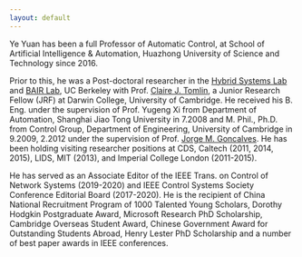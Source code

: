 ```yaml
---
layout: default
---
```



Ye Yuan has been a full Professor of Automatic Control, at School of Artificial Intelligence & Automation, Huazhong University of Science and Technology since 2016. 

Prior to this, he was a Post-doctoral researcher in the [Hybrid Systems Lab](http://hybrid.eecs.berkeley.edu/) and [BAIR Lab](http://bair.berkeley.edu/index.html#header), UC Berkeley with Prof. [Claire J. Tomlin](http://eecs.berkeley.edu/~tomlin), a Junior Research Fellow (JRF) at Darwin College, University of Cambridge. He received his B. Eng. under the supervision of Prof. Yugeng Xi from Department of Automation, Shanghai Jiao Tong University in 7.2008 and M. Phil., Ph.D. from Control Group, Department of Engineering, University of Cambridge in 9.2009, 2.2012 under the supervision of Prof. [Jorge M. Goncalves](http://wwwen.uni.lu/lcsb/people/jorge_goncalves). He has been holding visiting researcher positions at CDS, Caltech (2011, 2014, 2015), LIDS, MIT (2013), and Imperial College London (2011-2015). 

He has served as an Associate Editor of the IEEE Trans. on Control of Network Systems (2019-2020) and IEEE Control Systems Society Conference Editorial Board (2017-2020). He is the recipient of China National Recruitment Program of 1000 Talented Young Scholars, Dorothy Hodgkin Postgraduate Award, Microsoft Research PhD Scholarship, Cambridge Overseas Student Award, Chinese Government Award for Outstanding Students Abroad, Henry Lester PhD Scholarship and a number of best paper awards in IEEE conferences. 


